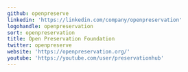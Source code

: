 ```yaml
---
github: openpreserve
linkedin: 'https://linkedin.com/company/openpreservation'
logohandle: openpreservation
sort: openpreservation
title: Open Preservation Foundation
twitter: openpreserve
website: 'https://openpreservation.org/'
youtube: 'https://youtube.com/user/preservationhub'
---
```

